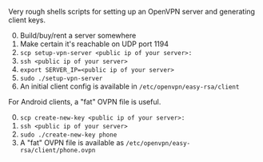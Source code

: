 Very rough shells scripts for setting up an OpenVPN server and generating client keys. 

 0. Build/buy/rent a server somewhere
 0. Make certain it's reachable on UDP port 1194
 0. `scp setup-vpn-server <public ip of your server>:`
 0. `ssh <public ip of your server>`
 0. `export SERVER_IP=<public ip of your server>`
 0. `sudo ./setup-vpn-server`
 0. An initial client config is available in `/etc/openvpn/easy-rsa/client`

For Android clients, a "fat" OVPN file is useful.

 0. `scp create-new-key <public ip of your server>:`
 0. `ssh <public ip of your server>`
 0. `sudo ./create-new-key phone`
 0. A "fat" OVPN file is available as `/etc/openvpn/easy-rsa/client/phone.ovpn`
